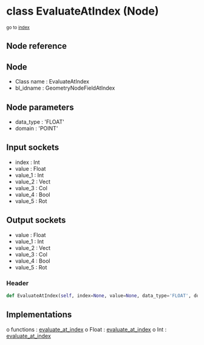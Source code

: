 # class EvaluateAtIndex (Node)

<sub>go to [index](/docs/index.md)</sub>

## Node reference

Node
----
 - Class name : EvaluateAtIndex
 - bl_idname : GeometryNodeFieldAtIndex

Node parameters
---------------
 - data_type : 'FLOAT'
 - domain : 'POINT'

Input sockets
-------------
 - index : Int
 - value : Float
 - value_1 : Int
 - value_2 : Vect
 - value_3 : Col
 - value_4 : Bool
 - value_5 : Rot

Output sockets
--------------
 - value : Float
 - value_1 : Int
 - value_2 : Vect
 - value_3 : Col
 - value_4 : Bool
 - value_5 : Rot

### Header

``` python
def EvaluateAtIndex(self, index=None, value=None, data_type='FLOAT', domain='POINT', node_label=None, node_color=None):
```

## Implementations

o functions : [evaluate_at_index](#evaluate_at_index)
o Float : [evaluate_at_index](#evaluate_at_index) 
o Int : [evaluate_at_index](#evaluate_at_index) 

